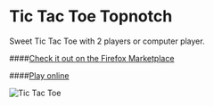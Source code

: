 # Tic Tac Toe Topnotch

Sweet Tic Tac Toe with 2 players or computer player.

####[Check it out on the Firefox Marketplace](https://marketplace.firefox.com/app/tic-tac-toe-topnotch/)

####[Play online](https://costava.github.io/Tic-Tac-Toe-Topnotch/dist/)

![Tic Tac Toe](https://i.imgur.com/Qy4PxNZ.png)
